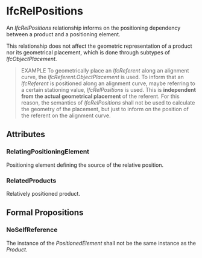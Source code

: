 # IfcRelPositions

An _IfcRelPositions_ relationship informs on the positioning dependency between a product and a positioning element.

This relationship does not affect the geometric representation of a product nor its geometrical placement, which is done through subtypes of _IfcObjectPlacement_. 

> EXAMPLE To geometrically place an _IfcReferent_ along an alignment curve, the _IfcReferent.ObjectPlacement_ is used. To inform that an _IfcReferent_ is positioned along an alignment curve, maybe referring to a certain stationing value, _IfcRelPositions_ is used. This is **independent from the actual geometrical placement** of the referent. For this reason, the semantics of _IfcRelPositions_ shall not be used to calculate the geometry of the placement, but just to inform on the position of the referent on the alignment curve.

## Attributes

### RelatingPositioningElement
Positioning element defining the source of the relative position.

### RelatedProducts
Relatively positioned product.

## Formal Propositions

### NoSelfReference
The instance of the _PositionedElement_ shall not be the same instance as the _Product_.